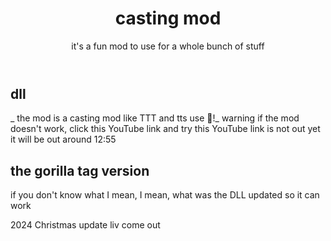 <header>

<!--
  <<< Author notes: Course header >>>
  Include a 1280×640 image, course title in sentence case, and a concise description in emphasis.
  In your repository settings: enable template repository, add your 1280×640 social image, auto delete head branches.
  Add your open source license, GitHub uses MIT license.
-->

# casting mod

it's a fun mod to use for a whole bunch of stuff

</header>

<!--
  <<< Author notes: Step 1 >>>
  Choose 3-5 steps for your course.
  The first step is always the hardest, so pick something easy!
  Link to docs.github.com for further explanations.
  Encourage users to open new tabs for steps!
-->

## dll

_ the mod is a casting mod like TTT and tts use :tada:!_
warning if the mod doesn't work, click this YouTube link and try this
YouTube link is not out yet
it will be out around 12:55
## the gorilla tag version
if you don't know what I mean, I mean, what was the DLL updated so it can work

2024 Christmas update liv come out

